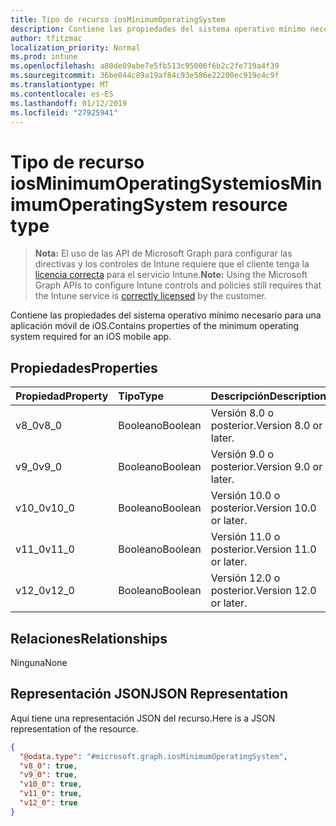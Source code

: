 ```yaml
---
title: Tipo de recurso iosMinimumOperatingSystem
description: Contiene las propiedades del sistema operativo mínimo necesario para una aplicación móvil de iOS.
author: tfitzmac
localization_priority: Normal
ms.prod: intune
ms.openlocfilehash: a80de09abe7e5fb513c95006f6b2c2fe719a4f39
ms.sourcegitcommit: 36be044c89a19af84c93e586e22200ec919e4c9f
ms.translationtype: MT
ms.contentlocale: es-ES
ms.lasthandoff: 01/12/2019
ms.locfileid: "27925941"
---
```

# <a name="iosminimumoperatingsystem-resource-type"></a><span data-ttu-id="3a480-103">Tipo de recurso iosMinimumOperatingSystem</span><span class="sxs-lookup"><span data-stu-id="3a480-103">iosMinimumOperatingSystem resource type</span></span>

> <span data-ttu-id="3a480-104">**Nota:** El uso de las API de Microsoft Graph para configurar las directivas y los controles de Intune requiere que el cliente tenga la [licencia correcta](https://go.microsoft.com/fwlink/?linkid=839381) para el servicio Intune.</span><span class="sxs-lookup"><span data-stu-id="3a480-104">**Note:** Using the Microsoft Graph APIs to configure Intune controls and policies still requires that the Intune service is [correctly licensed](https://go.microsoft.com/fwlink/?linkid=839381) by the customer.</span></span>

<span data-ttu-id="3a480-105">Contiene las propiedades del sistema operativo mínimo necesario para una aplicación móvil de iOS.</span><span class="sxs-lookup"><span data-stu-id="3a480-105">Contains properties of the minimum operating system required for an iOS mobile app.</span></span>
## <a name="properties"></a><span data-ttu-id="3a480-106">Propiedades</span><span class="sxs-lookup"><span data-stu-id="3a480-106">Properties</span></span>
|<span data-ttu-id="3a480-107">Propiedad</span><span class="sxs-lookup"><span data-stu-id="3a480-107">Property</span></span>|<span data-ttu-id="3a480-108">Tipo</span><span class="sxs-lookup"><span data-stu-id="3a480-108">Type</span></span>|<span data-ttu-id="3a480-109">Descripción</span><span class="sxs-lookup"><span data-stu-id="3a480-109">Description</span></span>|
|:---|:---|:---|
|<span data-ttu-id="3a480-110">v8_0</span><span class="sxs-lookup"><span data-stu-id="3a480-110">v8_0</span></span>|<span data-ttu-id="3a480-111">Booleano</span><span class="sxs-lookup"><span data-stu-id="3a480-111">Boolean</span></span>|<span data-ttu-id="3a480-112">Versión 8.0 o posterior.</span><span class="sxs-lookup"><span data-stu-id="3a480-112">Version 8.0 or later.</span></span>|
|<span data-ttu-id="3a480-113">v9_0</span><span class="sxs-lookup"><span data-stu-id="3a480-113">v9_0</span></span>|<span data-ttu-id="3a480-114">Booleano</span><span class="sxs-lookup"><span data-stu-id="3a480-114">Boolean</span></span>|<span data-ttu-id="3a480-115">Versión 9.0 o posterior.</span><span class="sxs-lookup"><span data-stu-id="3a480-115">Version 9.0 or later.</span></span>|
|<span data-ttu-id="3a480-116">v10_0</span><span class="sxs-lookup"><span data-stu-id="3a480-116">v10_0</span></span>|<span data-ttu-id="3a480-117">Booleano</span><span class="sxs-lookup"><span data-stu-id="3a480-117">Boolean</span></span>|<span data-ttu-id="3a480-118">Versión 10.0 o posterior.</span><span class="sxs-lookup"><span data-stu-id="3a480-118">Version 10.0 or later.</span></span>|
|<span data-ttu-id="3a480-119">v11_0</span><span class="sxs-lookup"><span data-stu-id="3a480-119">v11_0</span></span>|<span data-ttu-id="3a480-120">Booleano</span><span class="sxs-lookup"><span data-stu-id="3a480-120">Boolean</span></span>|<span data-ttu-id="3a480-121">Versión 11.0 o posterior.</span><span class="sxs-lookup"><span data-stu-id="3a480-121">Version 11.0 or later.</span></span>|
|<span data-ttu-id="3a480-122">v12_0</span><span class="sxs-lookup"><span data-stu-id="3a480-122">v12_0</span></span>|<span data-ttu-id="3a480-123">Booleano</span><span class="sxs-lookup"><span data-stu-id="3a480-123">Boolean</span></span>|<span data-ttu-id="3a480-124">Versión 12.0 o posterior.</span><span class="sxs-lookup"><span data-stu-id="3a480-124">Version 12.0 or later.</span></span>|

## <a name="relationships"></a><span data-ttu-id="3a480-125">Relaciones</span><span class="sxs-lookup"><span data-stu-id="3a480-125">Relationships</span></span>
<span data-ttu-id="3a480-126">Ninguna</span><span class="sxs-lookup"><span data-stu-id="3a480-126">None</span></span>
## <a name="json-representation"></a><span data-ttu-id="3a480-127">Representación JSON</span><span class="sxs-lookup"><span data-stu-id="3a480-127">JSON Representation</span></span>
<span data-ttu-id="3a480-128">Aquí tiene una representación JSON del recurso.</span><span class="sxs-lookup"><span data-stu-id="3a480-128">Here is a JSON representation of the resource.</span></span>
<!-- {
  "blockType": "resource",
  "@odata.type": "microsoft.graph.iosMinimumOperatingSystem"
}
-->
``` json
{
  "@odata.type": "#microsoft.graph.iosMinimumOperatingSystem",
  "v8_0": true,
  "v9_0": true,
  "v10_0": true,
  "v11_0": true,
  "v12_0": true
}
```



